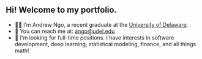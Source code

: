 ## Hi! Welcome to my portfolio.
- 🙇‍♂️ I’m Andrew Ngo, a recent graduate at the [University of Delaware](https://www.udel.edu/).
- 📩 You can reach me at: ango@udel.edu
- 💎 I'm looking for full-time positions. I have interests in software development, deep learning, statistical modeling, finance, and all things math!

<!---
andrewango/andrewango is a ✨ special ✨ repository because its `README.md` (this file) appears on your GitHub profile.
You can click the Preview link to take a look at your changes.
--->
